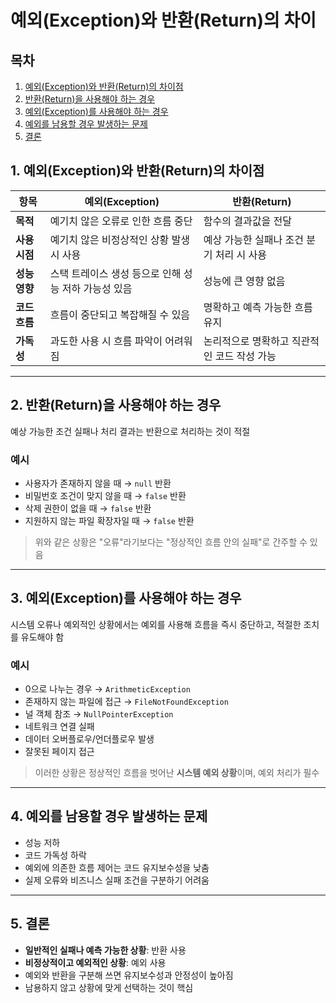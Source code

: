# 예외(Exception)와 반환(Return)의 차이

## 목차
1. [예외(Exception)와 반환(Return)의 차이점](#1-예외exception와-반환return의-차이점)  
2. [반환(Return)을 사용해야 하는 경우](#2-반환return을-사용해야-하는-경우)  
3. [예외(Exception)를 사용해야 하는 경우](#3-예외exception를-사용해야-하는-경우)  
4. [예외를 남용할 경우 발생하는 문제](#4-예외를-남용할-경우-발생하는-문제)  
5. [결론](#5-결론)

## 1. 예외(Exception)와 반환(Return)의 차이점

| 항목        | 예외(Exception)                          | 반환(Return)                       |
| ----------- | ---------------------------------------- | ---------------------------------- |
| **목적**    | 예기치 않은 오류로 인한 흐름 중단              | 함수의 결과값을 전달                    |
| **사용 시점** | 예기치 않은 비정상적인 상황 발생 시 사용          | 예상 가능한 실패나 조건 분기 처리 시 사용     |
| **성능 영향** | 스택 트레이스 생성 등으로 인해 성능 저하 가능성 있음 | 성능에 큰 영향 없음                    |
| **코드 흐름** | 흐름이 중단되고 복잡해질 수 있음               | 명확하고 예측 가능한 흐름 유지            |
| **가독성**   | 과도한 사용 시 흐름 파악이 어려워짐             | 논리적으로 명확하고 직관적인 코드 작성 가능   |

---

## 2. 반환(Return)을 사용해야 하는 경우

예상 가능한 조건 실패나 처리 결과는 반환으로 처리하는 것이 적절

### 예시
- 사용자가 존재하지 않을 때 → `null` 반환
- 비밀번호 조건이 맞지 않을 때 → `false` 반환
- 삭제 권한이 없을 때 → `false` 반환
- 지원하지 않는 파일 확장자일 때 → `false` 반환

> 위와 같은 상황은 "오류"라기보다는 "정상적인 흐름 안의 실패"로 간주할 수 있음

---

## 3. 예외(Exception)를 사용해야 하는 경우

시스템 오류나 예외적인 상황에서는 예외를 사용해 흐름을 즉시 중단하고, 적절한 조치를 유도해야 함

### 예시
- 0으로 나누는 경우 → `ArithmeticException`
- 존재하지 않는 파일에 접근 → `FileNotFoundException`
- 널 객체 참조 → `NullPointerException`
- 네트워크 연결 실패
- 데이터 오버플로우/언더플로우 발생
- 잘못된 페이지 접근

> 이러한 상황은 정상적인 흐름을 벗어난 **시스템 예외 상황**이며, 예외 처리가 필수

---

## 4. 예외를 남용할 경우 발생하는 문제

- 성능 저하
- 코드 가독성 하락 
- 예외에 의존한 흐름 제어는 코드 유지보수성을 낮춤  
- 실제 오류와 비즈니스 실패 조건을 구분하기 어려움

---

## 5. 결론

- **일반적인 실패나 예측 가능한 상황**: 반환 사용  
- **비정상적이고 예외적인 상황**: 예외 사용  
- 예외와 반환을 구분해 쓰면 유지보수성과 안정성이 높아짐  
- 남용하지 않고 상황에 맞게 선택하는 것이 핵심
